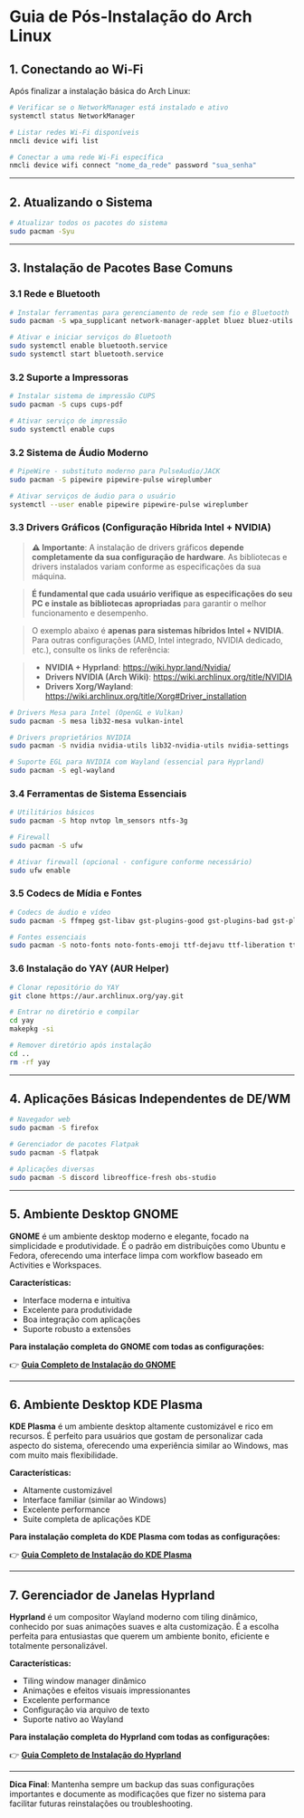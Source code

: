 # Guia de Pós-Instalação do Arch Linux

## 1. Conectando ao Wi-Fi

Após finalizar a instalação básica do Arch Linux:

```bash
# Verificar se o NetworkManager está instalado e ativo
systemctl status NetworkManager

# Listar redes Wi-Fi disponíveis
nmcli device wifi list

# Conectar a uma rede Wi-Fi específica
nmcli device wifi connect "nome_da_rede" password "sua_senha"
```

---

## 2. Atualizando o Sistema

```bash
# Atualizar todos os pacotes do sistema
sudo pacman -Syu
```

---

## 3. Instalação de Pacotes Base Comuns

### 3.1 Rede e Bluetooth

```bash
# Instalar ferramentas para gerenciamento de rede sem fio e Bluetooth
sudo pacman -S wpa_supplicant network-manager-applet bluez bluez-utils

# Ativar e iniciar serviços do Bluetooth
sudo systemctl enable bluetooth.service
sudo systemctl start bluetooth.service
```

### 3.2 Suporte a Impressoras

```bash
# Instalar sistema de impressão CUPS
sudo pacman -S cups cups-pdf

# Ativar serviço de impressão
sudo systemctl enable cups
```

### 3.2 Sistema de Áudio Moderno
```bash
# PipeWire - substituto moderno para PulseAudio/JACK
sudo pacman -S pipewire pipewire-pulse wireplumber

# Ativar serviços de áudio para o usuário
systemctl --user enable pipewire pipewire-pulse wireplumber
```

### 3.3 Drivers Gráficos (Configuração Híbrida Intel + NVIDIA)
> **⚠️ Importante**: A instalação de drivers gráficos **depende completamente da sua configuração de hardware**. As bibliotecas e drivers instalados variam conforme as especificações da sua máquina. 

> **É fundamental que cada usuário verifique as especificações do seu PC e instale as bibliotecas apropriadas** para garantir o melhor funcionamento e desempenho.

> O exemplo abaixo é **apenas para sistemas híbridos Intel + NVIDIA**. Para outras configurações (AMD, Intel integrado, NVIDIA dedicado, etc.), consulte os links de referência:

> - **NVIDIA + Hyprland**: https://wiki.hypr.land/Nvidia/
> - **Drivers NVIDIA (Arch Wiki)**: https://wiki.archlinux.org/title/NVIDIA  
> - **Drivers Xorg/Wayland**: https://wiki.archlinux.org/title/Xorg#Driver_installation

```bash
# Drivers Mesa para Intel (OpenGL e Vulkan)
sudo pacman -S mesa lib32-mesa vulkan-intel

# Drivers proprietários NVIDIA
sudo pacman -S nvidia nvidia-utils lib32-nvidia-utils nvidia-settings

# Suporte EGL para NVIDIA com Wayland (essencial para Hyprland)
sudo pacman -S egl-wayland
```

### 3.4 Ferramentas de Sistema Essenciais
```bash
# Utilitários básicos
sudo pacman -S htop nvtop lm_sensors ntfs-3g

# Firewall
sudo pacman -S ufw

# Ativar firewall (opcional - configure conforme necessário)
sudo ufw enable
```

### 3.5 Codecs de Mídia e Fontes
```bash
# Codecs de áudio e vídeo
sudo pacman -S ffmpeg gst-libav gst-plugins-good gst-plugins-bad gst-plugins-ugly gst-plugins-base gstreamer

# Fontes essenciais
sudo pacman -S noto-fonts noto-fonts-emoji ttf-dejavu ttf-liberation ttf-font-awesome ttf-jetbrains-mono-nerd ttf-roboto
```

### 3.6 Instalação do YAY (AUR Helper)
```bash
# Clonar repositório do YAY
git clone https://aur.archlinux.org/yay.git

# Entrar no diretório e compilar
cd yay
makepkg -si

# Remover diretório após instalação
cd ..
rm -rf yay
```

---

## 4. Aplicações Básicas Independentes de DE/WM
```bash
# Navegador web
sudo pacman -S firefox

# Gerenciador de pacotes Flatpak
sudo pacman -S flatpak

# Aplicações diversas
sudo pacman -S discord libreoffice-fresh obs-studio
```

---

## 5. Ambiente Desktop GNOME

**GNOME** é um ambiente desktop moderno e elegante, focado na simplicidade e produtividade. É o padrão em distribuições como Ubuntu e Fedora, oferecendo uma interface limpa com workflow baseado em Activities e Workspaces.

**Características:**
- Interface moderna e intuitiva
- Excelente para produtividade
- Boa integração com aplicações
- Suporte robusto a extensões

**Para instalação completa do GNOME com todas as configurações:**

👉 **[Guia Completo de Instalação do GNOME](./GNOME_COMPLETE_SETUP.md)**

---

## 6. Ambiente Desktop KDE Plasma

**KDE Plasma** é um ambiente desktop altamente customizável e rico em recursos. É perfeito para usuários que gostam de personalizar cada aspecto do sistema, oferecendo uma experiência similar ao Windows, mas com muito mais flexibilidade.

**Características:**
- Altamente customizável
- Interface familiar (similar ao Windows)
- Excelente performance
- Suite completa de aplicações KDE

**Para instalação completa do KDE Plasma com todas as configurações:**

👉 **[Guia Completo de Instalação do KDE Plasma](./KDE_COMPLETE_SETUP.md)**

---

## 7. Gerenciador de Janelas Hyprland

**Hyprland** é um compositor Wayland moderno com tiling dinâmico, conhecido por suas animações suaves e alta customização. É a escolha perfeita para entusiastas que querem um ambiente bonito, eficiente e totalmente personalizável.

**Características:**
- Tiling window manager dinâmico
- Animações e efeitos visuais impressionantes
- Excelente performance
- Configuração via arquivo de texto
- Suporte nativo ao Wayland

**Para instalação completa do Hyprland com todas as configurações:**

👉 **[Guia Completo de Instalação do Hyprland](./HYPRLAND_COMPLETE_SETUP.md)**

---

**Dica Final**: Mantenha sempre um backup das suas configurações importantes e documente as modificações que fizer no sistema para facilitar futuras reinstalações ou troubleshooting.
